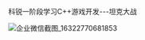 科锐一阶段学习C++游戏开发---坦克大战

![企业微信截图_16322770681853](https://user-images.githubusercontent.com/48267341/134273251-09d23ef5-fe29-4a7e-b5ed-e6c96e7798a2.png)

